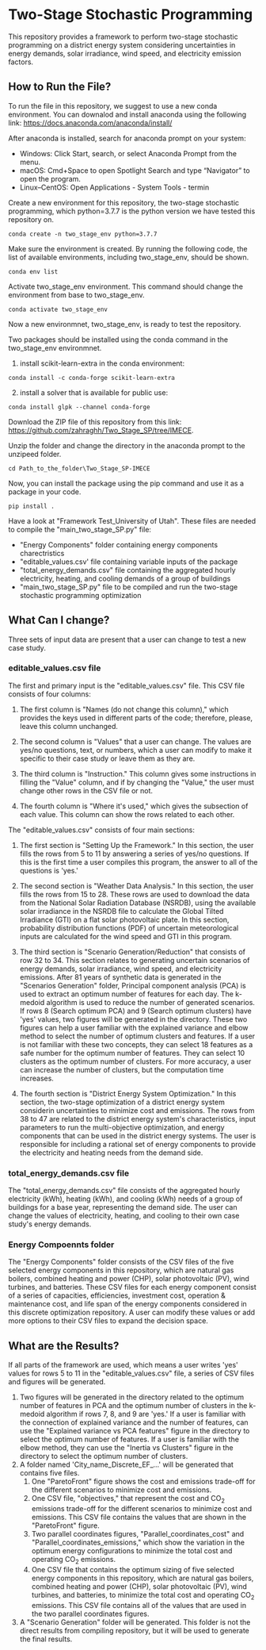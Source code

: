 # Two-Stage Stochastic Programming
This repository provides a framework to perform two-stage stochastic programming on a district energy system considering uncertainties in energy demands, solar irradiance, wind speed, and electricity emission factors.

## How to Run the File?
To run the file in this repository, we suggest to use a new conda environment. You can downalod and install anaconda using the following link: https://docs.anaconda.com/anaconda/install/

After anaconda is installed, search for anaconda prompt on your system:
- Windows: Click Start, search, or select Anaconda Prompt from the menu.
- macOS: Cmd+Space to open Spotlight Search and type “Navigator” to open the program.
- Linux–CentOS: Open Applications - System Tools - termin
    
Create a new environment for this repository, the two-stage stochastic programming, which python=3.7.7 is the python version we have tested this repository on. 
```
conda create -n two_stage_env python=3.7.7
```

Make sure the environment is created. By running the following code, the list of available environments, including two_stage_env, should be shown.
```
conda env list
```
Activate two_stage_env environment. This command should change the environment from base to two_stage_env.
```
conda activate two_stage_env
```
Now a new environmnet, two_stage_env, is ready to test the repository. 

Two packages should be installed using the conda command in the two_stage_env environmnet.

1. install scikit-learn-extra in the conda environment:
```
conda install -c conda-forge scikit-learn-extra
```
2. install a solver that is available for public use:
```
conda install glpk --channel conda-forge
```

Download the ZIP file of this repository from this link: https://github.com/zahraghh/Two_Stage_SP/tree/IMECE.

Unzip the folder and change the directory in the anaconda prompt to the unzipeed folder. 
```
cd Path_to_the_folder\Two_Stage_SP-IMECE
```
Now, you can install the package using the pip command and use it as a package in your code.
```
pip install .
```
Have a look at "Framework Test_University of Utah". These files are needed to compile the "main_two_stage_SP.py" file:
- "Energy Components" folder containing energy components charectristics
- "editable_values.csv' file containing variable inputs of the package
- "total_energy_demands.csv" file containing the aggregated hourly electricity, heating, and cooling demands of a group of buildings
- "main_two_stage_SP.py" file to be compiled and run the two-stage stochastic programming optimization
## What Can I change?
Three sets of input data are present that a user can change to test a new case study.

### editable_values.csv file
The first and primary input is the "editable_values.csv" file. This CSV file consists of four columns: 

1. The first column is "Names (do not change this column)," which provides the keys used in different parts of the code; therefore, please, leave this column unchanged. 

2. The second column is "Values" that a user can change. The values are yes/no questions, text, or numbers, which a user can modify to make it specific to their case study or leave them as they are. 

3. The third column is "Instruction." This column gives some instructions in filling the "Value" column, and if by changing the "Value," the user must change other rows in the CSV file or not. 

4. The fourth column is "Where it's used," which gives the subsection of each value. This column can show the rows related to each other. 

The "editable_values.csv" consists of four main sections: 
1. The first section is "Setting Up the Framework." In this section, the user fills the rows from 5 to 11 by answering a series of yes/no questions. If this is the first time a user compiles this program, the answer to all of the questions is 'yes.' 

2. The second section is "Weather Data Analysis." In this section, the user fills the rows from 15 to 28. These rows are used to download the data from the National Solar Radiation Database (NSRDB), using the available solar irradiance in the NSRDB file to calculate the Global Tilted Irradiance (GTI) on a flat solar photovoltaic plate. In this section, probability distribution functions (PDF) of uncertain meteorological inputs are calculated for the wind speed and GTI in this program. 

3. The third section is "Scenario Generation/Reduction" that consists of row 32 to 34. This section relates to generating uncertain scenarios of energy demands, solar irradiance, wind speed, and electricity emissions. After 81 years of synthetic data is generated in the "Scenarios Generation" folder, Principal component analysis (PCA) is used to extract an optimum number of features for each day. The k-medoid algorithm is used to reduce the number of generated scenarios. If rows 8 (Search optimum PCA) and 9 (Search optimum clusters) have 'yes' values, two figures will be generated in the directory. These two figures can help a user familiar with the explained variance and elbow method to select the number of optimum clusters and features. If a user is not familiar with these two concepts, they can select 18 features as a safe number for the optimum number of features. They can select 10 clusters as the optimum number of clusters. For more accuracy, a user can increase the number of clusters, but the computation time increases.

4. The fourth section is "District Energy System Optimization." In this section, the two-stage optimization of a district energy system considerin uncertainties to minimize cost and emissions. The rows from 38 to 47 are related to the district energy system's characteristics, input parameters to run the multi-objective optimization, and energy components that can be used in the district energy systems. The user is responsible for including a rational set of energy components to provide the electricity and heating needs from the demand side. 

### total_energy_demands.csv file
The "total_energy_demands.csv" file consists of the aggregated hourly electricity (kWh), heating (kWh), and cooling (kWh) needs of a group of buildings for a base year, representing the demand side. The user can change the values of electricity, heating, and cooling to their own case study's energy demands. 

### Energy Compoennts folder
The "Energy Components" folder consists of the CSV files of the five selected energy components in this repository, which are natural gas boilers, combined heating and power (CHP), solar photovoltaic (PV), wind turbines, and batteries. These CSV files for each energy component consist of a series of capacities, efficiencies, investment cost, operation & maintenance cost, and life span of the energy components considered in this discrete optimization repository. A user can modify these values or add more options to their CSV files to expand the decision space. 

## What are the Results?
If all parts of the framework are used, which means a user writes 'yes' values for rows 5 to 11 in the "editable_values.csv" file, a series of CSV files and figures will be generated.
1. Two figures will be generated in the directory related to the optimum number of features in PCA and the optimum number of clusters in the k-medoid algorithm if rows 7, 8, and 9 are 'yes.' 
If a user is familiar with the connection of explained variance and the number of features, can use the "Explained variance vs PCA features" figure in the directory to select the optimum number of features. If a user is familiar with the elbow method, they can use the "Inertia vs Clusters" figure in the directory to select the optimum number of clusters. 
2. A folder named 'City_name_Discrete_EF_...' will be generated that contains five files. 
    1. One "ParetoFront" figure shows the cost and emissions trade-off for the different scenarios to minimize cost and emissions. 
    2. One CSV file, "objectives," that represent the cost and CO<sub>2</sub> emissions trade-off for the different scenarios to minimize cost and emissions. This CSV file contains the values that are shown in the "ParetoFront" figure. 
    3. Two parallel coordinates figures, "Parallel_coordinates_cost" and "Parallel_coordinates_emissions," which show the variation in the optimum energy configurations to minimize the total cost and operating CO<sub>2</sub> emissions. 
    4. One CSV file that contains the optimum sizing of five selected energy components in this repository, which are natural gas boilers, combined heating and power (CHP), solar photovoltaic (PV), wind turbines, and batteries, to minimize the total cost and operating CO<sub>2</sub> emissions. 
This CSV file contains all of the values that are used in the two parallel coordinates figures.
3. A "Scenario Generation" folder will be generated. This folder is not the direct results from compiling repository, but it will be used to generate the final results.  
